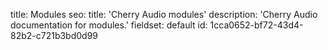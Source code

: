 title: Modules
seo:
  title: 'Cherry Audio modules'
  description: 'Cherry Audio documentation for modules.'
fieldset: default
id: 1cca0652-bf72-43d4-82b2-c721b3bd0d99

